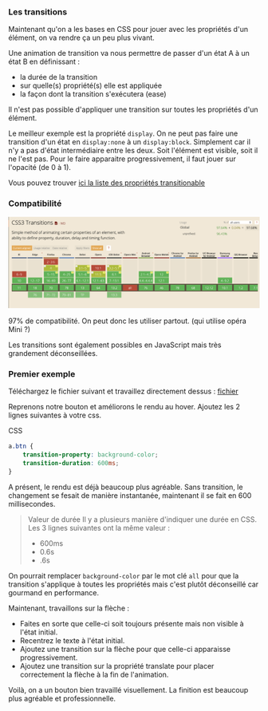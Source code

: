 ### Les transitions

Maintenant qu'on a les bases en CSS pour jouer avec les propriétés d'un élément, on va rendre ça un peu plus vivant.

Une animation de transition va nous permettre de passer d'un état A à un état B en définissant :
- la durée de la transition
- sur quelle(s) propriété(s) elle est appliquée
- la façon dont la transition s'exécutera (ease)

Il n'est pas possible d'appliquer une transition sur toutes les propriétés d'un élément.

Le meilleur exemple est la propriété `display`. On ne peut pas faire une transition d'un état en `display:none` à un `display:block`.
Simplement car il n'y a pas d'état intermédiaire entre les deux. Soit l'élément est visible, soit il ne l'est pas.
Pour le faire apparaitre progressivement, il faut jouer sur l'opacité (de 0 à 1).

Vous pouvez trouver [ici la liste des propriétés transitionable](02-Transition-properties-list.md)

### Compatibilité 
 
![CanIUse Transition](../img/caniuse-transition.png "Can I Use Transition")

97% de compatibilité. On peut donc les utiliser partout. (qui utilise opéra Mini ?)

Les transitions sont également possibles en JavaScript mais très grandement déconseillées.

### Premier exemple

Téléchargez le fichier suivant et travaillez directement dessus : [fichier](01-Transitions.html)

Reprenons notre bouton et améliorons le rendu au hover. Ajoutez les 2 lignes suivantes à votre css.

CSS
```css
a.btn {
    transition-property: background-color;
    transition-duration: 600ms;
}
```

A présent, le rendu est déjà beaucoup plus agréable. 
Sans transition, le changement se fesait de manière instantanée, maintenant il se fait en 600 millisecondes.

> Valeur de durée 
> Il y a plusieurs manière d'indiquer une durée en CSS. Les 3 lignes suivantes ont la même valeur :
> - 600ms
> - 0.6s
> - .6s

On pourrait remplacer `background-color` par le mot clé `all` pour que la transition s'applique à toutes les propriétés
mais c'est plutôt déconseillé car gourmand en performance.

Maintenant, travaillons sur la flèche : 
- Faites en sorte que celle-ci soit toujours présente mais non visible à l'état initial.
- Recentrez le texte à l'état initial.
- Ajoutez une transition sur la flèche pour que celle-ci apparaisse progressivement.
- Ajoutez une transition sur la propriété translate pour placer correctement la flèche à la fin de l'animation.

Voilà, on a un bouton bien travaillé visuellement. La finition est beaucoup plus agréable et professionnelle.